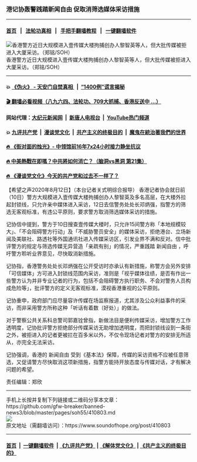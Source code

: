 ### 港记协轰警践踏新闻自由 促取消筛选媒体采访措施
------------------------

#### [首页](https://github.com/gfw-breaker/banned-news3/blob/master/README.md) &nbsp;&nbsp;|&nbsp;&nbsp; [法轮功真相](https://github.com/begood0513/basic/blob/master/README.md)  &nbsp;&nbsp;|&nbsp;&nbsp; [手把手翻墙教程](https://github.com/gfw-breaker/guides/wiki)  &nbsp;&nbsp;|&nbsp;&nbsp; [一键翻墙软件](https://github.com/gfw-breaker/nogfw/blob/master/README.md)  



<div><img alt="香港警方近日大规模进入壹传媒大楼拘捕创办人黎智英等人，但大批传媒被拒进入大厦采访。（郑铭/SOH）" src="https://img.soundofhope.org/2020-08/img_5910-1597253230204.jpg"/>
<br/><figcaption class="caption">
 香港警方近日大规模进入壹传媒大楼拘捕创办人黎智英等人，但大批传媒被拒进入大厦采访。（郑铭/SOH）
</figcaption></div><hr/>

#### 💥 [《伪火》 - 天安门自焚真相 ](http://141.164.51.119:10000/videos/blog/weihuo.html)&nbsp; |&nbsp; [“1400例”谎言揭秘  ](http://141.164.51.119:10000/videos/blog/jiexi1400.html)

#### [ 🎬  翻墙必看视频（八九六四、法轮功、709大抓捕、香港反送中 ...）](https://github.com/gfw-breaker/links/blob/master/banned.md)

#### 网站代理：[大纪元新闻网](http://167.172.10.89:10080/gb/) &nbsp;|&nbsp; [新唐人电视台](http://167.172.10.89:8808/gb/) &nbsp;|&nbsp; [YouTube热门频道](http://158.247.203.241/youtube.html)

#### 💥 [九评共产党](http://141.164.51.119:10000/videos/res/jiuping/)&nbsp; |&nbsp; [漫谈党文化](http://141.164.51.119:10000/videos/res/mtdwh/)&nbsp; |&nbsp; [共产主义的终极目的](http://141.164.51.119:10000/videos/res/zjmd/)&nbsp; |&nbsp; [魔鬼在統治著我們的世界](http://141.164.51.119:10000/videos/res/TheSpecter/)  

#### [ 🔥  《街对面的烛光》- 中领馆前16年7x24小时接力静坐抗议](http://141.164.51.119:10000/videos/news/../legend/index.html)

#### [ 🔥  中美熱戰在即嗎？中共將如何消亡？（脑洞vs黑洞 第21集）](http://141.164.51.119:10000/videos/news/brain01.html)

#### [ 🔥  《漫谈党文化》今天的共产党和过去不一样了？](http://141.164.51.119:10000/videos/news/../res/mtdwh/index.html)

<div><div class="Content__Wrapper sc-1bvya0-0 grZQxZ">
 <p class="meta-top">
  <span class="meta">
   【希望之声2020年8月12日】（本台记者关式明综合报导）
  </span>
  香港记者协会就日前（10日）警方大规模进入壹传媒大楼拘捕创办人黎智英及多名高层，在大楼外拉起封锁线，只允许亲中媒体进入采访，12日去信警务处处长邓炳强，指警方的筛选无客观标准，有违公平原则，要求警方取消筛选媒体采访的措施。
 </p>
 <p>
  记协信中提到，警方于10日搜查壹传媒大楼时，只允许15间警方称「本地规模较大」、「不会阻碍警方行动」及「不威胁警员安全」的媒体采访，拒绝港台、立场新闻及美联社、路透社等外国通讯社进入传媒采访区，引发业界不满和反对。信中批评警方的规定与筛选传媒无异营造「亲疏有别」的情况，严重践踏
  <ok href="/term/19499">
   新闻自由
  </ok>
  ，呼吁警方聆听业界意见，尽快取消新措施。
 </p>
 <div class="AD_Embed__Wrap-sc-1xslmin-0 igMuqX module desktop">
  <div>
  </div>
 </div>
 <p>
  记协指，香港警务处处长邓炳强在公开受访时亦承认有新措施，称警方会另外安排「可信媒体」方可进入封锁线范围内采访，准则是「视乎媒体往绩，是否有作出一些警方认为并非专业记者的行为，包括不会阻碍警方执行职务、不会对警务人员构成危险等」，批评警方的定义无客观标准，漠视香港重视的公平原则。
 </p>
 <p>
  记协重申，政府部门应尽量容许传媒在场监察报道，尤其涉及公众利益事件的采访，而非采用警方所称这种「听话有着数（好处）」的做法。
 </p>
 <p>
  对于警察公共关系科总警司郭嘉铨曾指，新做法目是便利传媒采访，增加警方工作透明度，记协批评警方拒绝部分传媒采访无助增加透明度，而把封锁线设到一条街之外，被拒进入的记者更被拦在百多米以外，不仅令现场记者对警方的安排无所适从，亦完全无法采访。
 </p>
 <p>
  记协强调，香港的
  <ok href="/term/19499">
   新闻自由
  </ok>
  受到《基本法》保障，传媒的采访资格不应被任意筛选，又促请警方尽快取消这项新措施，指警方能持开放态度与传媒对话，才有解决问题的希望。
 </p>
 <p class="meta-btm">
  责任编辑：郑欣
 </p>
</div>
</div>
<hr/>
手机上长按并复制下列链接或二维码分享本文章：<br/>
https://github.com/gfw-breaker/banned-news3/blob/master/pages/soh55/410803.md <br/>
<a href='https://github.com/gfw-breaker/banned-news3/blob/master/pages/soh55/410803.md'><img src='https://github.com/gfw-breaker/banned-news3/blob/master/pages/soh55/410803.md.png'/></a> <br/>
原文地址（需翻墙访问）：https://www.soundofhope.org/post/410803


------------------------
#### [首页](https://github.com/gfw-breaker/banned-news3/blob/master/README.md) &nbsp;|&nbsp; [一键翻墙软件](https://github.com/gfw-breaker/nogfw/blob/master/README.md) &nbsp;| [《九评共产党》](https://github.com/gfw-breaker/9ping.md/blob/master/README.md#九评之一评共产党是什么) | [《解体党文化》](https://github.com/gfw-breaker/jtdwh.md/blob/master/README.md) | [《共产主义的终极目的》](https://github.com/gfw-breaker/gczydzjmd.md/blob/master/README.md)


<img src='http://gfw-breaker.win/banned-news3/pages/soh55/410803.md' width='0px' height='0px'/>